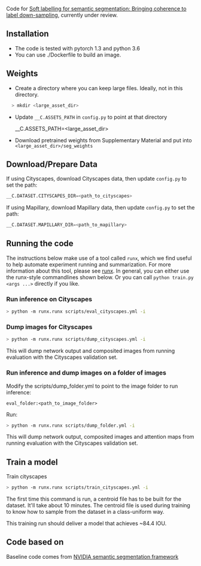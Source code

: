 Code for [Soft labelling for semantic segmentation: Bringing coherence to label down-sampling](https://arxiv.org/pdf/2302.13961), currently under review. 
## Installation 

* The code is tested with pytorch 1.3 and python 3.6
* You can use ./Dockerfile to build an image.


## Weights

* Create a directory where you can keep large files. Ideally, not in this directory.
```bash
  > mkdir <large_asset_dir>
```

* Update `__C.ASSETS_PATH` in `config.py` to point at that directory

  __C.ASSETS_PATH=<large_asset_dir>

* Download pretrained weights from Supplementary Material and put into `<large_asset_dir>/seg_weights`

## Download/Prepare Data

If using Cityscapes, download Cityscapes data, then update `config.py` to set the path:
```python
__C.DATASET.CITYSCAPES_DIR=<path_to_cityscapes>
```

If using Mapillary, download Mapillary data, then update `config.py` to set the path:
```python
__C.DATASET.MAPILLARY_DIR=<path_to_mapillary>
```


## Running the code

The instructions below make use of a tool called `runx`, which we find useful to help automate experiment running and summarization. For more information about this tool, please see [runx](https://github.com/NVIDIA/runx).
In general, you can either use the runx-style commandlines shown below. Or you can call `python train.py <args ...>` directly if you like.


### Run inference on Cityscapes


```bash
> python -m runx.runx scripts/eval_cityscapes.yml -i
```

### Dump images for Cityscapes

```bash
> python -m runx.runx scripts/dump_cityscapes.yml -i
```

This will dump network output and composited images from running evaluation with the Cityscapes validation set. 

### Run inference and dump images on a folder of images

Modify the scripts/dump_folder.yml to point to the image folder to run inference:
```yalm
eval_folder:<path_to_image_folder>
```
Run:
```bash
> python -m runx.runx scripts/dump_folder.yml -i
```
This will dump network output, composited images and attention maps from running evaluation with the Cityscapes validation set. 

## Train a model

Train cityscapes
```bash
> python -m runx.runx scripts/train_cityscapes.yml -i
```
The first time this command is run, a centroid file has to be built for the dataset. It'll take about 10 minutes. The centroid file is used during training to know how to sample from the dataset in a class-uniform way.

This training run should deliver a model that achieves ~84.4 IOU.

## Code based on
Baseline code comes from [NVIDIA semantic segmentation framework](https://github.com/NVIDIA/semantic-segmentation)

